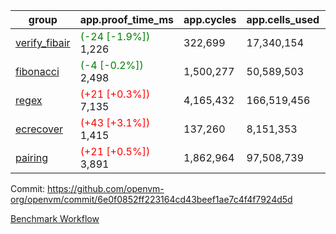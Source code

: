 | group | app.proof_time_ms | app.cycles | app.cells_used | leaf.proof_time_ms | leaf.cycles | leaf.cells_used |
| -- | -- | -- | -- | -- | -- | -- |
| [verify_fibair](https://github.com/openvm-org/openvm/blob/benchmark-results/benchmarks-pr/1802/verify_fibair-6e0f0852ff223164cd43beef1ae7c4f4f7924d5d.md) |<span style='color: green'>(-24 [-1.9%])</span> 1,226 |  322,699 |  17,340,154 |- | - | - |
| [fibonacci](https://github.com/openvm-org/openvm/blob/benchmark-results/benchmarks-pr/1802/fibonacci-6e0f0852ff223164cd43beef1ae7c4f4f7924d5d.md) |<span style='color: green'>(-4 [-0.2%])</span> 2,498 |  1,500,277 |  50,589,503 |- | - | - |
| [regex](https://github.com/openvm-org/openvm/blob/benchmark-results/benchmarks-pr/1802/regex-6e0f0852ff223164cd43beef1ae7c4f4f7924d5d.md) |<span style='color: red'>(+21 [+0.3%])</span> 7,135 |  4,165,432 |  166,519,456 |- | - | - |
| [ecrecover](https://github.com/openvm-org/openvm/blob/benchmark-results/benchmarks-pr/1802/ecrecover-6e0f0852ff223164cd43beef1ae7c4f4f7924d5d.md) |<span style='color: red'>(+43 [+3.1%])</span> 1,415 |  137,260 |  8,151,353 |- | - | - |
| [pairing](https://github.com/openvm-org/openvm/blob/benchmark-results/benchmarks-pr/1802/pairing-6e0f0852ff223164cd43beef1ae7c4f4f7924d5d.md) |<span style='color: red'>(+21 [+0.5%])</span> 3,891 |  1,862,964 |  97,508,739 |- | - | - |


Commit: https://github.com/openvm-org/openvm/commit/6e0f0852ff223164cd43beef1ae7c4f4f7924d5d

[Benchmark Workflow](https://github.com/openvm-org/openvm/actions/runs/15930352127)
